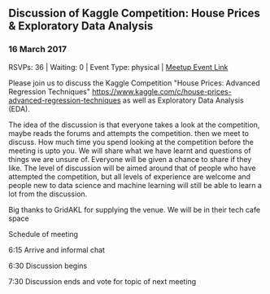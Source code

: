 ## Discussion of Kaggle Competition: House Prices & Exploratory Data Analysis
### 16 March 2017
RSVPs: 36 | Waiting: 0 | Event Type: physical | [Meetup Event Link](https://www.meetup.com/Data-Science-Discussion-Auckland/events/238174855)

Please join us to discuss the Kaggle Competition "House Prices: Advanced Regression Techniques" https://www.kaggle.com/c/house-prices-advanced-regression-techniques as well as Exploratory Data Analysis (EDA).

The idea of the discussion is that everyone takes a look at the competition, maybe reads the forums and attempts the competition. then we meet to discuss. How much time you spend looking at the competition before the meeting is upto you. We will share what we have learnt and questions of things we are unsure of. Everyone will be given a chance to share if they like. The level of discussion will be aimed around that of people who have attempted the competition, but all levels of experience are welcome and people new to data science and machine learning will still be able to learn a lot from the discussion.

Big thanks to GridAKL for supplying the venue. We will be in their tech cafe space

Schedule of meeting

6:15 Arrive and informal chat

6:30 Discussion begins

7:30 Discussion ends and vote for topic of next meeting
